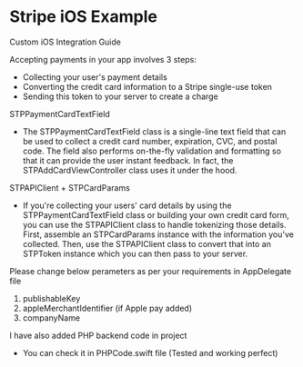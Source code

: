 # Stripe iOS Example

Custom iOS Integration Guide

Accepting payments in your app involves 3 steps:
- Collecting your user's payment details
- Converting the credit card information to a Stripe single-use token
- Sending this token to your server to create a charge

STPPaymentCardTextField
- The STPPaymentCardTextField class is a single-line text field that can be used to collect a credit card number, expiration, CVC, and postal code. The field also performs on-the-fly validation and formatting so that it can provide the user instant feedback. In fact, the STPAddCardViewController class uses it under the hood.

STPAPIClient + STPCardParams
- If you're collecting your users' card details by using the STPPaymentCardTextField class or building your own credit card form, you can use the STPAPIClient class to handle tokenizing those details. First, assemble an STPCardParams instance with the information you've collected. Then, use the STPAPIClient class to convert that into an STPToken instance which you can then pass to your server.

Please change below perameters as per your requirements in AppDelegate file
1. publishableKey
2. appleMerchantIdentifier (if Apple pay added)
3. companyName

I have also added PHP backend code in project
- You can check it in PHPCode.swift file (Tested and working perfect)
